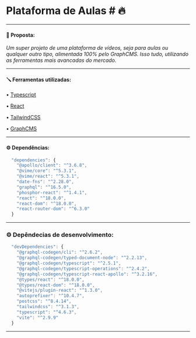 # Plataforma de Aulas # 🔥
____
#### 💛 Proposta:
 *Um super projeto de uma plataforma de vídeos, seja para aulas ou qualquer outro tipo, alimentada 100% pelo GraphCMS. 
Isso tudo, utilizando as ferramentas mais avancadas do mercado.*
____

#### 🪛 Ferramentas utilizadas:
• [Typescript](https://www.typescriptlang.org/)

• [React](https://pt-br.reactjs.org/)

• [TailwindCSS](https://tailwindcss.com/)

• [GraphCMS](https://app.hygraph.com/)

____
#### ⚙️ Dependências:
```js
  "dependencies": {
    "@apollo/client": "^3.6.8",
    "@vime/core": "^5.3.1",
    "@vime/react": "^5.3.1",
    "date-fns": "^2.28.0",
    "graphql": "^16.5.0",
    "phosphor-react": "^1.4.1",
    "react": "^18.0.0",
    "react-dom": "^18.0.0",
    "react-router-dom": "^6.3.0"
  }
```
____
### ⚙️ Depêndecias de desenvolvimento:
```js 
  "devDependencies": {
    "@graphql-codegen/cli": "^2.6.2",
    "@graphql-codegen/typed-document-node": "^2.2.13",
    "@graphql-codegen/typescript": "^2.5.1",
    "@graphql-codegen/typescript-operations": "^2.4.2",
    "@graphql-codegen/typescript-react-apollo": "^3.2.16",
    "@types/react": "^18.0.0",
    "@types/react-dom": "^18.0.0",
    "@vitejs/plugin-react": "^1.3.0",
    "autoprefixer": "^10.4.7",
    "postcss": "^8.4.14",
    "tailwindcss": "^3.1.3",
    "typescript": "^4.6.3",
    "vite": "^2.9.9"
  }
  ```
____


